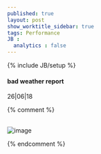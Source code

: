 ```yaml
---
published: true
layout: post
show_worktitle_sidebar: true
tags: Performance
JB :
  analytics : false
---
```


{% include JB/setup %}




<p>
<h4>bad weather report</h4>
26|06|18

{% comment %}
<br /><br />
</p><p>
<img src="{{ site.url }}/images/pamp.jpg" alt="image">
</p>

{% endcomment %}